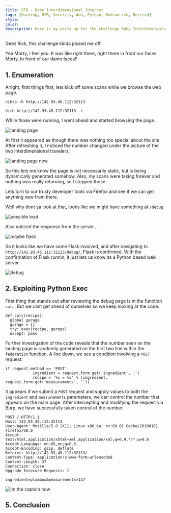 ```yaml
---
title: HTB - Baby Interdimensional Internet
tags: [Hacking, HTB, Security, Web, Python, Medium-ish, Retired]
style:
color:
description: Here is my write up for the challenge Baby Interdimensional Internet via HTB.
---
```


Geez Rick, this challenge kinda pissed me off.

Yea Morty, I feel you. It was like right there, right there in front our faces Morty. In front of our damn faces!!

## 1. Enumeration

Alright, first things first, lets kick off some scans while we browse the web page.

`nikto -h http://142.93.45.112:32113`

`dirb http://142.93.45.112:32113 -r`

While those were running, I went ahead and started browsing the page.

![landing page](../images/bii_main.png "landing page")

At first it appeared as though there was nothing too special about the site. After refreshing it, I noticed the number changed under the picture of the two interdimensional travelers.

![landing page new](../images/bii_main2.png "landing page new")

So this lets me know the page is not necessarily static, but is being dynamically generated somehow. Also, my scans were taking forever and nothing was really returning, so I stopped those.

Lets turn to our trusty developer tools via Firefox and see if we can get anything new from there.

Well why dont ya look at that, looks like we might have something at `/debug`

![possible lead](../images/bii_debug.png "possible lead")

Also noticed the response from the server...

![maybe flask](../images/bii_flask.png "maybe flask")

So it looks like we have some Flask involved, and after navigating to `http://142.93.45.112:32113/debug/`, Flask is confirmed. With the confirmation of Flask runnin, it  just lets us know its a Python based web server.

![debug](../images/bii_debug2.png "debug")

## 2. Exploiting Python Exec

First thing that stands out after reviewing the debug page is in the function `calc`. But we cant get ahead of ourselves so we keep looking at the code.

```
def calc(recipe):
  global garage
  garage = {}
  try: exec(recipe, garage)
  except: pass
```
Further investigation of the code reveals that the number seen on the landing page is randomly generated on the first  two line within the `federation` function. A line down, we see a condition involving a `POST` request.

```
if request.method == 'POST':
            ingredient = request.form.get('ingredient', '')
            recipe = '%s = %s' % (ingredient, request.form.get('measurements', ''))
```
It appears if we submit a `POST` request and supply values to both the `ingredient` and `measurements` parameters, we can control the number that appears on the main page. After intercepting and modifying the request via Burp, we have successfully taken control of the number.

```
POST / HTTP/1.1
Host: 142.93.45.112:32113
User-Agent: Mozilla/5.0 (X11; Linux x86_64; rv:68.0) Gecko/20100101 Firefox/68.0
Accept: text/html,application/xhtml+xml,application/xml;q=0.9,*/*;q=0.8
Accept-Language: en-US,en;q=0.5
Accept-Encoding: gzip, deflate
Referer: http://142.93.45.112:32113/
Content-Type: application/x-www-form-urlencoded
Content-Length: 37
Connection: close
Upgrade-Insecure-Requests: 1

ingredient=plumbus&measurements=137
```

![im the captain now](../images/bii_igotit.png "im the captain now")
## 5. Conclusion
